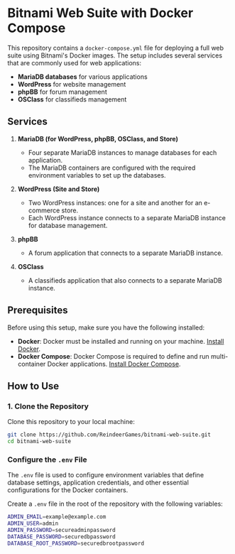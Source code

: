 # Bitnami Web Suite with Docker Compose

This repository contains a `docker-compose.yml` file for deploying a full web suite using Bitnami's Docker images. The setup includes several services that are commonly used for web applications:

- **MariaDB databases** for various applications
- **WordPress** for website management
- **phpBB** for forum management
- **OSClass** for classifieds management

## Services

1. **MariaDB (for WordPress, phpBB, OSClass, and Store)**
   - Four separate MariaDB instances to manage databases for each application.
   - The MariaDB containers are configured with the required environment variables to set up the databases.

2. **WordPress (Site and Store)**
   - Two WordPress instances: one for a site and another for an e-commerce store.
   - Each WordPress instance connects to a separate MariaDB instance for database management.

3. **phpBB**
   - A forum application that connects to a separate MariaDB instance.

4. **OSClass**
   - A classifieds application that also connects to a separate MariaDB instance.

## Prerequisites

Before using this setup, make sure you have the following installed:

- **Docker**: Docker must be installed and running on your machine. [Install Docker](https://www.docker.com/get-started).
- **Docker Compose**: Docker Compose is required to define and run multi-container Docker applications. [Install Docker Compose](https://docs.docker.com/compose/install/).

## How to Use

### 1. Clone the Repository

Clone this repository to your local machine:

```bash
git clone https://github.com/ReindeerGames/bitnami-web-suite.git
cd bitnami-web-suite
```

### Configure the `.env` File

The `.env` file is used to configure environment variables that define database settings, application credentials, and other essential configurations for the Docker containers.

Create a `.env` file in the root of the repository with the following variables:

```bash
ADMIN_EMAIL=example@example.com
ADMIN_USER=admin
ADMIN_PASSWORD=secureadminpassword
DATABASE_PASSWORD=securedbpassword
DATABASE_ROOT_PASSWORD=securedbrootpassword
```
